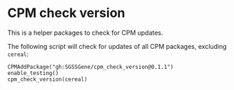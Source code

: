 <!-- SPDX-FileCopyrightText: 2024 Simon Gene Gottlieb
     SPDX-License-Identifier: CC-BY-4.0
-->

# CPM check version

This is a helper packages to check for CPM updates.

The following script will check for updates of all CPM packages, excluding `cereal`:

```
CPMAddPackage("gh:SGSSGene/cpm_check_version@0.1.1")
enable_testing()
cpm_check_version(cereal)
```

